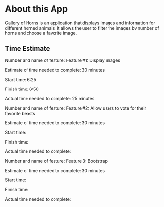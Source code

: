 # About this App

Gallery of Horns is an application that displays images and information for different horned animals. It allows the user to filter the images by number of horns and choose a favorite image.

## Time Estimate

Number and name of feature: Feature #1: Display images

Estimate of time needed to complete: 30 minutes

Start time: 6:25

Finish time: 6:50

Actual time needed to complete: 25 minutes  

Number and name of feature: Feature #2: Allow users to vote for their favorite beasts

Estimate of time needed to complete: 30 minutes

Start time: 

Finish time: 

Actual time needed to complete:   

Number and name of feature: Feature 3: Bootstrap

Estimate of time needed to complete: 30 minutes

Start time: 

Finish time: 

Actual time needed to complete:   

